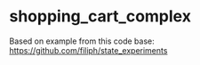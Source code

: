 # shopping_cart_complex

Based on example from this code base:
https://github.com/filiph/state_experiments
